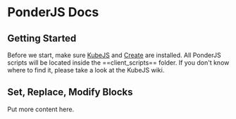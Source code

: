 # PonderJS Docs

## Getting Started

Before we start, make sure [KubeJS](https://www.curseforge.com/minecraft/mc-mods/kubejs) and [Create](https://www.curseforge.com/minecraft/mc-mods/create) are installed.
All PonderJS scripts will be located inside the ==client_scripts== folder. If you don't know where to find it, please take a look at the KubeJS wiki.

## Set, Replace, Modify Blocks

Put more content here.
